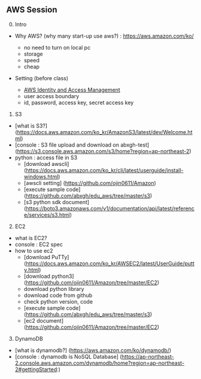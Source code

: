 ## AWS Session
0. Intro
- Why AWS? (why many start-up use aws?) : https://aws.amazon.com/ko/
    - no need to turn on local pc
    - storage
    - speed
    - cheap

- Setting (before class)
    - [AWS Identity and Access Management](https://docs.aws.amazon.com/ko_kr/IAM/latest/UserGuide/introduction.html)
    - user access boundary
    - id, password, access key, secret access key

1. S3
- [what is S3?] (https://docs.aws.amazon.com/ko_kr/AmazonS3/latest/dev/Welcome.html)
- [console : S3 file upload and download on abxgh-test] (https://s3.console.aws.amazon.com/s3/home?region=ap-northeast-2)
- python : access file in S3
    - [download awscli] (https://docs.aws.amazon.com/ko_kr/cli/latest/userguide/install-windows.html)
    - [awscli setting] (https://github.com/ojin0611/Amazon)
    - [execute sample code] (https://github.com/abxgh/edu_aws/tree/master/s3)
    - [s3 python sdk document] (https://boto3.amazonaws.com/v1/documentation/api/latest/reference/services/s3.html)


2. EC2
- what is EC2?
- console : EC2 spec
- how to use ec2
    - [download PuTTy] (https://docs.aws.amazon.com/ko_kr/AWSEC2/latest/UserGuide/putty.html)
    - [download python3] (https://github.com/ojin0611/Amazon/tree/master/EC2) 
    - download python library
    - download code from github
    - check python version, code
    - [execute sample code] (https://github.com/abxgh/edu_aws/tree/master/s3)
    - [ec2 document] (https://github.com/ojin0611/Amazon/tree/master/EC2)

3. DynamoDB
- [what is dynamodb?] (https://aws.amazon.com/ko/dynamodb/)
- [console : dynamodb is NoSQL Database] (https://ap-northeast-2.console.aws.amazon.com/dynamodb/home?region=ap-northeast-2#gettingStarted:)
